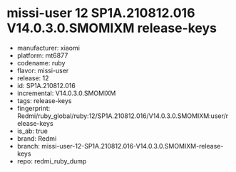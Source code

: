 # missi-user 12 SP1A.210812.016 V14.0.3.0.SMOMIXM release-keys
- manufacturer: xiaomi
- platform: mt6877
- codename: ruby
- flavor: missi-user
- release: 12
- id: SP1A.210812.016
- incremental: V14.0.3.0.SMOMIXM
- tags: release-keys
- fingerprint: Redmi/ruby_global/ruby:12/SP1A.210812.016/V14.0.3.0.SMOMIXM:user/release-keys
- is_ab: true
- brand: Redmi
- branch: missi-user-12-SP1A.210812.016-V14.0.3.0.SMOMIXM-release-keys
- repo: redmi_ruby_dump
